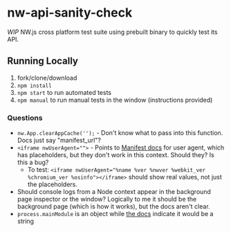 # nw-api-sanity-check

_WIP_ NW.js cross platform test suite using prebuilt binary to quickly test its API.

## Running Locally

1. fork/clone/download
1. `npm install`
1. `npm start` to run automated tests
1. `npm manual` to run manual tests in the window (instructions provided)

### Questions

- `nw.App.clearAppCache('');` - Don't know what to pass into this function. Docs just say "manifest_url"?
- `<iframe nwUserAgent="">` - Points to [Manifest docs](https://nwjs.readthedocs.io/en/latest/References/Manifest%20Format/#user-agent) for user agent, which has placeholders, but they don't work in this context. Should they? Is this a bug?
  - To test: `<iframe nwUserAgent="%name %ver %nwver %webkit_ver %chromium_ver %osinfo"></iframe>` should show real values, not just the placeholders.
- Should console logs from a Node context appear in the background page inspector or the window? Logically to me it should be the background page (which is how it works), but the docs aren't clear.
- `process.mainModule` is an object while [the docs](https://nwjs.readthedocs.io/en/latest/References/Changes%20to%20Node/#process) indicate it would be a string
